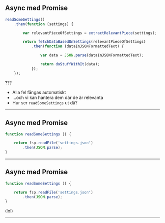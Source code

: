 
## Async med Promise


```js
readSomeSettings()
	.then(function (settings) {

		var relevantPieceOfSettings = extractRelevantPiece(settings);

		return fetchDataBasedOnSettings(relevantPieceOfSettings)
			.then(function (dataInJSONFormattedText) {

				var data = JSON.parse(dataInJSONFormattedText);

				return doStuffWithIt(data);
			});
	});
```

???

* Alla fel fångas automatiskt
* ...och vi kan hantera dem där de är relevanta
* Hur ser `readSomeSettings` ut då?

---

## Async med Promise


```js
function readSomeSettings () {

	return fsp.readFile('settings.json')
		.then(JSON.parse);
}
```

---


## Async med Promise


```js
function readSomeSettings () {

	return fsp.readFile('settings.json')
		.then(JSON.parse);
}
```

(lol)

---


